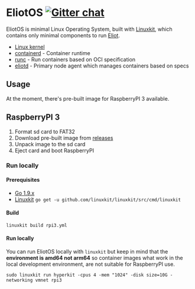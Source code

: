 # EliotOS [![Gitter chat](https://badges.gitter.im/Join%20Chat.svg)](https://gitter.im/eliot-run)

EliotOS is minimal Linux Operating System, built with [Linuxkit](https://github.com/linuxkit/linuxkit), which contains only minimal components to run [Eliot](https://github.com/ernoaapa/eliot).

- [Linux kernel](https://github.com/linuxkit/linuxkit/tree/master/kernel)
- [containerd](https://github.com/containerd/containerd) - Container runtime
- [runc](https://github.com/opencontainers/runc) - Run containers based on OCI specification
- [eliotd](https://github.com/ernoaapa/eliot) - Primary node agent which manages containers based on specs

## Usage
At the moment, there's pre-built image for RaspberryPI 3 available.

## RaspberryPI 3
1. Format sd card to FAT32
2. Download pre-built image from [releases](https://github.com/ernoaapa/eliot-os/releases)
3. Unpack image to the sd card
4. Eject card and boot RaspberryPI

### Run locally
#### Prerequisites
- [Go 1.9.x](https://golang.org/)
- [Linuxkit](https://github.com/linuxkit/linuxkit) `go get -u github.com/linuxkit/linuxkit/src/cmd/linuxkit`

#### Build
```
linuxkit build rpi3.yml
```

#### Run locally
You can run EliotOS locally with `linuxkit` but keep in mind that the **environment is amd64 not arm64** so container images what work in the local development environment, are not suitable for RaspberryPI use.

```shell
sudo linuxkit run hyperkit -cpus 4 -mem "1024" -disk size=10G -networking vmnet rpi3
```
